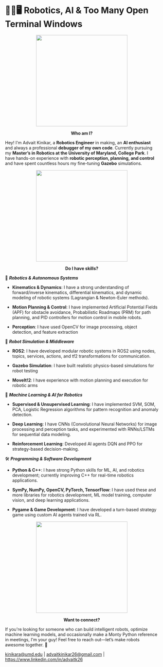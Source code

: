 # 🤖🤯🖥️ Robotics, AI & Too Many Open Terminal Windows

<p align="center">
  <img src="https://github.com/akin2662/meme/blob/main/ah%20hello.jpg" width="300">
</p>

<p align="center">
  <strong >Who am I?</strong>
</p>

Hey! I'm Advait Kinikar, a **Robotics Engineer** in making, an **AI enthusiast**  and  always a professional **debugger of my own code**. Currently pursuing my **Master’s in Robotics at the University of Maryland, College Park**. I have hands-on experience with **robotic perception, planning, and control** and have spent countless hours my fine-tuning **Gazebo** simulations. 

<p align="center">
  <img src="https://github.com/akin2662/meme/blob/main/skills.jpg" width="300">
</p>

<p align="center">
  <strong >Do I have skills?</strong>
</p>

🤖 ***Robotics & Autonomous Systems***

* **Kinematics & Dynamics**: I have a strong understanding of forward/inverse kinematics, differential kinematics, and dynamic modeling of robotic systems (Lagrangian & Newton-Euler methods).

* **Motion Planning & Control**: I have implemented Artificial Potential Fields (APF) for obstacle avoidance, Probabilistic Roadmaps (PRM) for path planning, and PID controllers for motion control in mobile robots.

* **Perception**: I have used OpenCV for image processing, object detection, and feature extraction

🔄 ***Robot Simulation & Middleware***

* **ROS2**: I have developed modular robotic systems in ROS2 using nodes, topics, services, actions, and tf2 transformations for communication.

* **Gazebo Simulation**: I have built realistic physics-based simulations for robot testing

* **MoveIt!2**: I have experience with motion planning and execution for robotic arms

🤖 ***Machine Learning & AI for Robotics***

* **Supervised & Unsupervised Learning**: I have implemented SVM, SOM, PCA, Logistic Regression algorithms for pattern recognition and anomaly detection.

* **Deep Learning**: I have CNNs (Convolutional Neural Networks) for image processing and perception tasks, and experimented with RNNs/LSTMs for sequential data modeling.

* **Reinforcement Learning**: Developed AI agents DQN and PPO for strategy-based decision-making.

🛠️ ***Programming & Software Development***

* **Python & C++**:  I have strong Python skills for ML, AI, and robotics development; currently improving C++ for real-time robotics applications.

* **SymPy, NumPy, OpenCV, PyTorch, TensorFlow**: I have used these and more libraries for robotics development, ML model training, computer vision, and deep learning applications.

* **Pygame & Game Development**: I have developed a turn-based strategy game using custom AI agents trained via RL.

<p align="center">
  <img src="https://github.com/akin2662/meme/blob/main/connect.jpg" width="300">
</p>

<p align="center">
  <strong >Want to connect?</strong>
</p>

If you're looking for someone who can build intelligent robots, optimize machine learning models, and occasionally make a Monty Python reference in meetings, I'm your guy! Feel free to reach out—let’s make robots awesome together. 🚀 

kinikara@umd.edu | advaitkinikar26@gmail.com | https://www.linkedin.com/in/advaitk26





